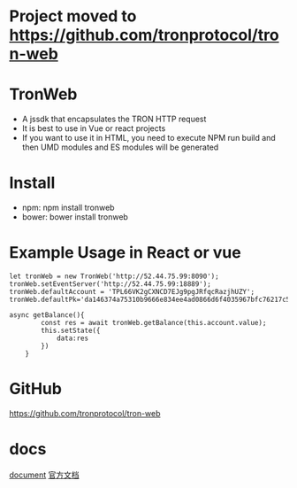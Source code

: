 # Project moved to https://github.com/tronprotocol/tron-web
# TronWeb


* A jssdk that encapsulates the TRON HTTP request
* It is best to use in Vue or react projects
* If you want to use it in HTML, you need to execute NPM run build and then UMD modules and ES modules will be generated 

# Install
* npm: npm install tronweb
* bower: bower install tronweb


# Example Usage in React or vue
```
let tronWeb = new TronWeb('http://52.44.75.99:8090');
tronWeb.setEventServer('http://52.44.75.99:18889');
tronWeb.defaultAccount = 'TPL66VK2gCXNCD7EJg9pgJRfqcRazjhUZY';
tronWeb.defaultPk='da146374a75310b9666e834ee4ad0866d6f4035967bfc76217c5a495fff9f0d0'; 

async getBalance(){
        const res = await tronWeb.getBalance(this.account.value);
        this.setState({
            data:res
        })
    }  

```

# GitHub
https://github.com/tronprotocol/tron-web
# docs
[document](http://doc.tron.network/)
[官方文档](http://doc.tron.network/)

